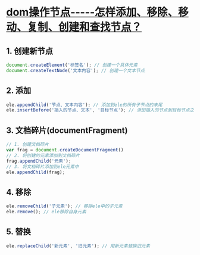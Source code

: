 # [dom操作节点-----怎样添加、移除、移动、复制、创建和查找节点？](https://www.cnblogs.com/SRH151219/p/10382634.html)

## 1. 创建新节点

```js
document.createElement('标签名'); // 创建一个具体元素
document.createTextNode('文本内容'); // 创建一个文本节点
```

## 2. 添加

```js
ele.appendChild('节点、文本内容'); // 添加到ele的所有子节点的末尾
ele.insertBefore('插入的节点、文本', '目标节点'); // 添加插入的节点到目标节点之前，如果目标节点为null、undefined，则等同于appendChild
```

## 3. 文档碎片(documentFragment)

```js
// 1. 创建文档碎片
var frag = document.createDocumentFragment()
// 2. 将创建的元素添加到文档碎片
frag.appendChild('元素');
// 3. 将文档碎片添加到ele元素中
ele.appendChild(frag);
```

## 4. 移除

```js
ele.removeChild('子元素'); // 移除ele中的子元素
ele.remove(); // ele移除自身元素
```

## 5. 替换

```js
ele.replaceChild('新元素', '旧元素'); // 用新元素替换旧元素
```
